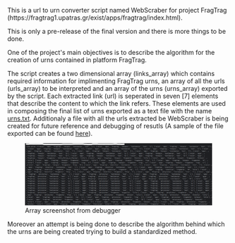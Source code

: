 <p>This is a url to urn converter script named WebScraber for project FragTrag (https://fragtrag1.upatras.gr/exist/apps/fragtrag/index.html).</p>
<p>This is only a pre-release of the final version and there is more things to be done.</p>
<p>One of the project's main objectives is to describe the algorithm for the creation of urns contained in platform FragTrag.</p>
<p>The script creates a two dimensional array (links_array) which contains required information for implimenting FragTrag urns, an array of all the urls (urls_array) to be interpreted and an array of the urns (urns_array) exported by the script. Each extracted link (url) is seperated in seven [7] elements that describe the content to which the link refers. These elements are used in composing the final list of urns exported as a text file with the name <a href="Docs/urns.txt" target="_blank">urns.txt</a>. Additionaly a file with all the urls extracted be WebScraber is being created for future reference and debugging of resutls (A sample of the file exported can be found <a href="Docs/urls.txt" target="_blank">here</a>).</p>
<p><figure><img src="Docs/ssht-01.png" alt="Array screenshot from debugger" title="Array screenshot from debugger"><figcaption>Array screenshot from debugger</figcaption></figure></p>
<p>Moreover an attempt is being done to describe the algorithm behind which the urns are being created trying to build a standardized method.</p>
